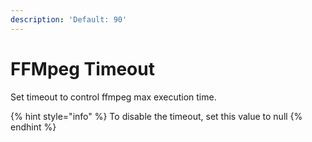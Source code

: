 ```yaml
---
description: 'Default: 90'
---
```


# FFMpeg Timeout

Set timeout to control ffmpeg max execution time.

{% hint style="info" %}
To disable the timeout, set this value to null
{% endhint %}



